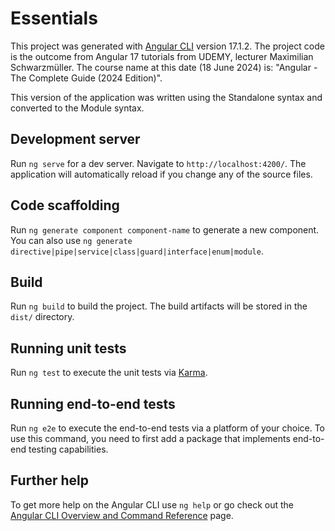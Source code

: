 # Essentials

This project was generated with [Angular CLI](https://github.com/angular/angular-cli) version 17.1.2.
The project code is the outcome from Angular 17 tutorials from UDEMY, lecturer Maximilian Schwarzmüller.
The course name at this date (18 June 2024) is: "Angular - The Complete Guide (2024 Edition)".

This version of the application was written using the Standalone syntax and converted to the Module syntax.

## Development server

Run `ng serve` for a dev server. Navigate to `http://localhost:4200/`. The application will automatically reload if you change any of the source files.

## Code scaffolding

Run `ng generate component component-name` to generate a new component. You can also use `ng generate directive|pipe|service|class|guard|interface|enum|module`.

## Build

Run `ng build` to build the project. The build artifacts will be stored in the `dist/` directory.

## Running unit tests

Run `ng test` to execute the unit tests via [Karma](https://karma-runner.github.io).

## Running end-to-end tests

Run `ng e2e` to execute the end-to-end tests via a platform of your choice. To use this command, you need to first add a package that implements end-to-end testing capabilities.

## Further help

To get more help on the Angular CLI use `ng help` or go check out the [Angular CLI Overview and Command Reference](https://angular.io/cli) page.
